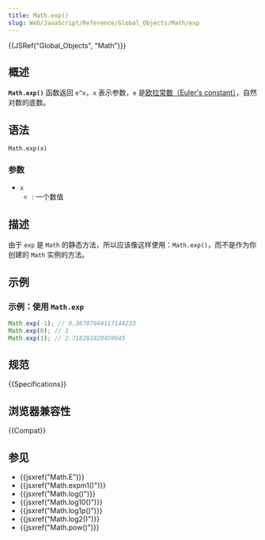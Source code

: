 ```yaml
---
title: Math.exp()
slug: Web/JavaScript/Reference/Global_Objects/Math/exp
---
```


{{JSRef("Global_Objects", "Math")}}

## 概述

**`Math.exp()`** 函数返回 `e^x`，`x` 表示参数，`e` 是[欧拉常数（Euler's constant）](/zh-CN/docs/Web/JavaScript/Reference/Global_Objects/Math/E)，自然对数的底数。

## 语法

```js-nolint
Math.exp(x)
```

### 参数

- `x`
  - : 一个数值

## 描述

由于 `exp` 是 `Math` 的静态方法，所以应该像这样使用：`Math.exp()`，而不是作为你创建的 `Math` 实例的方法。

## 示例

### 示例：使用 `Math.exp`

```js
Math.exp(-1); // 0.36787944117144233
Math.exp(0); // 1
Math.exp(1); // 2.718281828459045
```

## 规范

{{Specifications}}

## 浏览器兼容性

{{Compat}}

## 参见

- {{jsxref("Math.E")}}
- {{jsxref("Math.expm1()")}}
- {{jsxref("Math.log()")}}
- {{jsxref("Math.log10()")}}
- {{jsxref("Math.log1p()")}}
- {{jsxref("Math.log2()")}}
- {{jsxref("Math.pow()")}}
